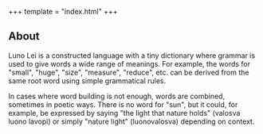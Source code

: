 +++
template = "index.html"
+++
## About

Luno Lei is a constructed language with a tiny dictionary
where grammar is used to give words a wide range of
meanings. For example, the words for "small", "huge", "size",
"measure", "reduce", etc. can be derived from the same root
word using simple grammatical rules.

In cases where word building is not enough, words are combined,
sometimes in poetic ways. There is no word for "sun", but it
could, for example, be expressed by saying "the light that nature holds"
(valosva luono lavopi) or simply "nature light" (luonovalosva)
depending on context.